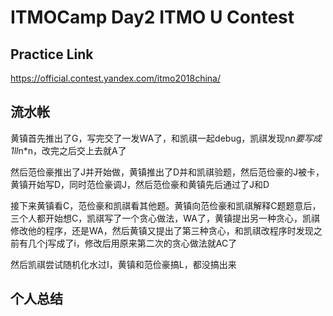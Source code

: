 # ITMOCamp Day2 ITMO U Contest

## Practice Link

https://official.contest.yandex.com/itmo2018china/

## 流水帐

黄镇首先推出了G，写完交了一发WA了，和凯祺一起debug，凯祺发现n*n要写成1ll*n*n，改完之后交上去就A了

然后范俭豪推出了J并开始做，黄镇推出了D并和凯祺验题，然后范俭豪的J被卡，黄镇开始写D，同时范俭豪调J，然后范俭豪和黄镇先后通过了J和D

接下来黄镇看C，范俭豪和凯祺看其他题。黄镇向范俭豪和凯祺解释C题题意后，三个人都开始想C，凯祺写了一个贪心做法，WA了，黄镇提出另一种贪心，凯祺修改他的程序，还是WA，然后黄镇又提出了第三种贪心，和凯祺改程序时发现之前有几个j写成了i，修改后用原来第二次的贪心做法就AC了

然后凯祺尝试随机化水过I，黄镇和范俭豪搞L，都没搞出来

## 个人总结

### 
